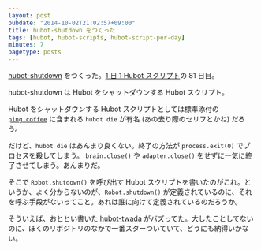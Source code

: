 ```yaml
---
layout: post
pubdate: "2014-10-02T21:02:57+09:00"
title: hubot-shutdown をつくった
tags: [hubot, hubot-scripts, hubot-script-per-day]
minutes: 7
pagetype: posts
---
```

[hubot-shutdown][gh:bouzuya/hubot-shutdown] をつくった。[1 日 1 Hubot スクリプト][hubot-script-per-day]の 81 日目。

hubot-shutdown は Hubot をシャットダウンする Hubot スクリプト。

Hubot をシャットダウンする Hubot スクリプトとしては標準添付の [`ping.coffee`](https://github.com/github/hubot/blob/master/src/scripts/ping.coffee) に含まれる `hubot die` が有名 (あの去り際のセリフとかね) だろう。

だけど、`hubot die` はあんまり良くない。終了の方法が `process.exit(0)` でプロセスを殺してしまう。 `brain.close()` や `adapter.close()` をせずに一気に終了させてしまう。あんまりだ。

そこで `Robot.shutdown()` を呼び出す Hubot スクリプトを書いたのがこれ。というか、よく分からないのが、`Robot.shutdown()` が定義されているのに、それを呼ぶ手段がないってこと。あれは誰に向けて定義されているのだろうか。

そういえば、おととい書いた [hubot-twada][gh:bouzuya/hubot-twada] がバズってた。大したことしてないのに、ぼくのリポジトリのなかで一番スターついていて、どうにも納得いかない。

[gh:bouzuya/hubot-twada]: https://github.com/bouzuya/hubot-twada
[gh:bouzuya/hubot-shutdown]: https://github.com/bouzuya/hubot-shutdown
[hubot-script-per-day]: http://blog.bouzuya.net/posts?tags=hubot-script-per-day
